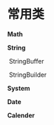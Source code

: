 # 常用类

**Math**

**String**

​	  StringBuffer

​	  StringBuilder

**System**

**Date**

**Calender**

